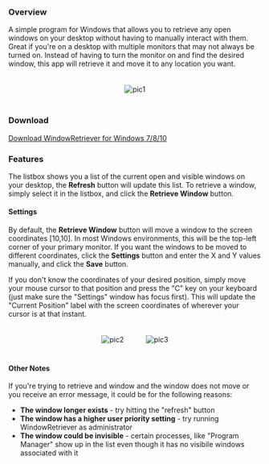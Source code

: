 ### Overview

A simple program for Windows that allows you to retrieve any open windows on your desktop without having to manually interact with them.  Great if you're on a desktop with multiple monitors that may not always be turned on.  Instead of having to turn the monitor on and find the desired window, this app will retrieve it and move it to any location you want.

<div style="text-align:center; padding: 20px">
<img src="http://imgur.com/gysWvz7.jpg" alt="pic1">
</div>

### Download

[Download WindowRetriever for Windows 7/8/10](https://github.com/zgod37/window-retriever/releases)

### Features

The listbox shows you a list of the current open and visible windows on your desktop, the **Refresh** button will update this list.  To retrieve a window, simply select it in the listbox, and click the **Retrieve Window** button.

#### Settings

By default, the **Retrieve Window** button will move a window to the screen coordinates [10,10].  In most Windows environments, this will be the top-left corner of your primary monitor.  If you want the windows to be moved to different coordinates, click the **Settings** button and enter the X and Y values manually, and click the **Save** button.  

If you don't know the coordinates of your desired position, simply move your mouse cursor to that position and press the "C" key on your keyboard (just make sure the "Settings" window has focus first).  This will update the "Current Position" label with the screen coordinates of wherever your cursor is at that instant.

<div style="text-align:center; padding: 20px">
<img src="http://imgur.com/6ItFRPr.jpg" style="margin-right:20px" alt="pic2">
<img src="http://imgur.com/vRShONj.jpg" style="margin-left:20px" alt="pic3">
</div>

#### Other Notes

If you're trying to retrieve and window and the window does not move or you receive an error message, it could be for the following reasons:

+ **The window longer exists** - try hitting the "refresh" button
+ **The window has a higher user priority setting** - try running WindowRetriever as administrator
+ **The window could be invisible** - certain processes, like "Program Manager" show up in the list even though it has no visibile windows associated with it